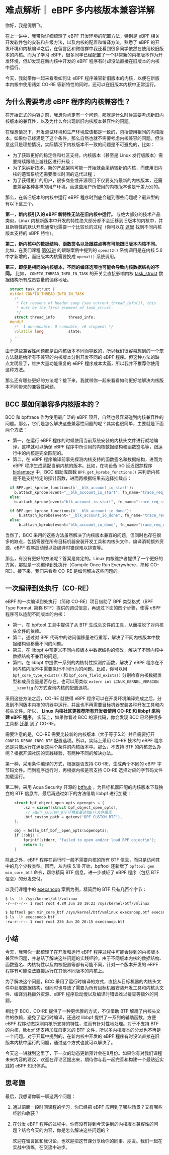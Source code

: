 # 难点解析｜ eBPF 多内核版本兼容详解
你好，我是倪朋飞。

在上一讲中，我带你详细梳理了 eBPF 开发环境的配置方法，特别是 eBPF 相关开发软件包的安装和升级方法，以及内核的配置和编译方法。熟悉了 eBPF 的开发环境和内核编译之后，在留言区和微信群中我还看到很多同学依然在使用较旧版本的内核。而为了学习 eBPF，很多同学已经配置了一个非常新的内核版本作为开发环境，但却发现在新内核中开发的 eBPF 程序有时却没法直接在旧版本的内核中运行。

今天，我就带你一起来看看如何让 eBPF 程序兼容新旧版本的内核，以便在新版本内核中使用诸如 CO-RE 等新特性的同时，还可以在旧版本内核中正常运行。

## 为什么需要考虑 eBPF 程序的内核兼容性？

在开始正式的内容之前，我想你肯定有一个问题，那就是什么时候需要考虑新旧内核版本的兼容性，以及为什么会出现新旧内核版本兼容性的问题。

在理想情况下，开发测试环境和生产环境应该都是一致的，包括使用相同的内核版本。如果你已经满足了这个条件，那么自然也就不需要考虑内核兼容的问题。但注意这只是理想情况，实际情况下内核版本不一致的问题是不可避免的，比如：

- 为了获取更好的稳定性和社区支持，内核版本（甚至是 Linux 发行版版本）需要持续跟随上游社区进行升级；
- 为了采纳新技术，新的产品架构可能一开始就会采纳较新的内核，而使用旧内核的遗留系统还需要很长时间的迭代过程；
- 为了获得更广的用户，很多商业或开源项目不仅要支持最新的内核版本，还需要兼容各种各样的用户环境，而这些用户所使用的内核版本也是千差万别的。

那么，在新旧版本的内核中运行 eBPF 程序时到底会碰到哪些问题呢？最典型的有以下这三个。

**第一，新内核引入的 eBPF 新特性无法在旧内核中运行。** 与绝大部分的技术产品类似，Linux 内核新版本中开发的特性绝大部分都不会迁移到旧版本的内核中，并且新特性的默认开启通常也需要一个比较长的过程（你可以在 [这里](https://github.com/iovisor/bcc/blob/master/docs/kernel-versions.md) 找到不同内核版本支持的 eBPF 特性）。

**第二，新内核中的数据结构、函数签名以及跟踪点等有可能跟旧版本内核不同。** 比如，在我们课程 [第03讲](https://time.geekbang.org/column/article/481090) 的跟踪案例中提到的 `openat2()` 系统调用是在内核 5.6 中才新增的，而旧版本内核需要换成 `openat()` 系统调用。

**第三，即便是相同的内核版本，不同的编译选项也可能会导致内核数据结构的不同。** 比如， `CONFIG_THREAD_INFO_IN_TASK` 的开关会直接影响内核 [task\_struct](https://elixir.bootlin.com/linux/v5.13/source/include/linux/sched.h#L657) 数据结构所有成员变量的偏移地址。

```c++
  struct task_struct {
  #ifdef CONFIG_THREAD_INFO_IN_TASK
  	/*
  	 * For reasons of header soup (see current_thread_info()), this
  	 * must be the first element of task_struct.
  	 */
  	struct thread_info		thread_info;
  #endif
  	/* -1 unrunnable, 0 runnable, >0 stopped: */
  	volatile long			state;
    ...
  }

```

由于这些兼容性问题都是由内核版本不同而导致的，所以我们很容易想到的一个笨方法就是给所有不兼容的内核版本分别开发不同的 eBPF 程序。但这种方法的缺点太明显了，维护大量功能重复的 eBPF 程序成本太高，所以我并不推荐你使用这种方法。

那么还有哪些更好的方法呢？接下来，我就带你一起来看看如何更好地解决内核版本不同带来的兼容性问题。

## BCC 是如何兼容多内核版本的？

BCC 和 bpftrace 作为使用最广泛的 eBPF 项目，自然也最容易碰到内核兼容性的问题。那么，它们是怎么解决这些兼容性问题的呢？其实也很简单，主要就是下面两个方法：

- 第一，在运行 eBPF 程序的时候使用当前系统安装的内核头文件进行就地编译，这样就可以确保 eBPF 程序中所引用的内核数据结构和函数签名等，跟运行中的内核是完全匹配的。
- 第二，在 eBPF 程序编译前事先探测内核支持的函数签名和数据结构，进而为 eBPF 程序生成适配当前内核的版本。比如，在块设备 I/O 延迟跟踪程序 [biolantecy](https://github.com/iovisor/bcc/blob/master/tools/biolatency.py#L209) 中，BCC 借助库函数 `BPF.get_kprobe_functions()` 来判断内核是不是支持特定的探针函数，进而再根据结果去选择挂载点：

```python
  if BPF.get_kprobe_functions(b'__blk_account_io_start'):
    b.attach_kprobe(event="__blk_account_io_start", fn_name="trace_req_start")
  else:
    b.attach_kprobe(event="blk_account_io_start", fn_name="trace_req_start")

  if BPF.get_kprobe_functions(b'__blk_account_io_done'):
      b.attach_kprobe(event="__blk_account_io_done", fn_name="trace_req_done")
  else:
      b.attach_kprobe(event="blk_account_io_done", fn_name="trace_req_done")

```

当然了，BCC 采用的这些方法虽然解决了内核版本兼容的问题，但同时也存在很多的缺点，包括需要在所有目标机器安装开发工具和内核头文件、编译消耗额外资源、eBPF 程序启动慢以及编译时错误难以排查等。

那么，有没有更好的方法呢？答案是肯定的。Linux 内核维护者提供了一个更好的方案，那就是一次编译到处执行（Compile Once Run Everywhere，简称 CO-RE）。接下来，我们来看看 CO-RE 是如何解决这些问题的。

## 一次编译到处执行（CO-RE）

eBPF 的一次编译到处执行（简称 CO-RE）项目借助了 BPF 类型格式（BPF Type Format, 简称 BTF）提供的调试信息，再通过下面的四个步骤，使得 eBPF 程序可以适配不同版本的内核：

- 第一，在 bpftool 工具中提供了从 BTF 生成头文件的工具，从而摆脱了对内核头文件的依赖。
- 第二，通过对 BPF 代码中的访问偏移量进行重写，解决了不同内核版本中数据结构偏移量不同的问题。
- 第三，在 libbpf 中预定义不同内核版本中数据结构的修改，解决了不同内核中数据结构不兼容的问题。
- 第四，在 libbpf 中提供一系列的内核特性探测库函数，解决了 eBPF 程序在不同内核内版本中需要执行不同行为的问题。比如，你可以用 `bpf_core_type_exists()` 和 `bpf_core_field_exists()` 分别检查内核数据类型和成员变量是否存在，也可以用类似 `extern int LINUX_KERNEL_VERSION __kconfig` 的方式查询内核的配置选项。

采用这些方法之后，CO-RE 就使得 eBPF 程序可以在开发环境编译完成之后，分发到不同版本内核的机器中运行，并且也不再需要目标机器安装各种开发工具和内核头文件。所以， **Linux 内核社区更推荐所有开发者使用 CO-RE 和 libbpf 来构建 eBPF 程序。** 实际上，如果你看过 BCC 的源代码，你会发现 BCC 已经把很多工具都 [迁移](https://github.com/iovisor/bcc/tree/master/libbpf-tools) 到了 CO-RE。

需要注意的是，CO-RE 需要比较新的内核版本（大于等于5.2）并且需要打开 `CONFIG_DEBUG_INFO_BTF` 配置选项。所以，实际上采用 CO-RE 技术的 eBPF 程序还是只能运行在满足这两个条件的内核版本中。那么，不支持 BTF 的内核怎么办呢？根据开源社区的实践经验，有两种不同的解决办法。

第一种，采用条件编译的方式，根据是否支持 CO-RE，生成两个不同的 eBPF 字节码文件。而到程序运行时，再根据内核是否支持 CO-RE 选择对应的字节码文件加载运行。

第二种，采用 Aqua Security 开源的 [btfhub](https://github.com/aquasecurity/btfhub-archive) ，为目标机器匹配的内核版本下载独立的 BTF 信息库，最后再通过如下的方法借助 libbpf 进行加载：

```c++
	struct bpf_object_open_opts openopts = {
		.sz = sizeof(struct bpf_object_open_opts),
         // 从BPF_CUSTOM_BTF环境变量读取BTF文件路径
		.btf_custom_path = getenv("BPF_CUSTOM_BTF"),
	};

	obj = hello_btf_bpf__open_opts(&openopts);
	if (!obj) {
		fprintf(stderr, "failed to open and/or load BPF object\n");
		return 1;
	}

```

除此之外，eBPF 程序在运行时一般不需要内核的所有 BTF 信息，而只是访问其中的几个少数类型。因而，从内核 5.18 开始，bpftool 还新增了 `bpftool gen min_core_btf` 命令，帮你精简 BTF 信息，进一步减轻了 eBPF 程序（包括 BTF 信息）的分发交付。

以我们课程中的 [execsnoop](https://github.com/feiskyer/ebpf-apps/blob/main/bpf-apps/execsnoop.bpf.c) 案例为例，精简后的 BTF 只有几百个字节：

```bash
$ ls -lh /sys/kernel/btf/vmlinux
-r--r--r-- 1 root root 4.8M Jun 20 19:23 /sys/kernel/btf/vmlinux

$ bpftool gen min_core_btf /sys/kernel/btf/vmlinux execsnoop.btf execsnoop.bpf.o
$ ls -lh execsnoop.btf
-rw-r--r-- 1 root root 236 Jun 20 20:15 execsnoop.btf

```

## 小结

今天，我带你一起梳理了在开发和运行 eBPF 程序过程中可能会碰到的内核版本兼容性问题，并总结了解决这些问题的实践经验。由于不同版本内核的数据结构、函数签名、内核特性以及内核配置等都有可能不同，针对一个版本开发的 eBPF 程序有可能没法直接运行在其他不同版本的内核上。

为了解决这个问题，BCC 采用了运行时编译的方式，直接从目标机器的内核头文件中获取数据结构，但同时也导致了需要为所有目标机器安装开发工具和内核头文件、编译消耗额外资源、eBPF 程序启动慢以及编译时错误难以排查等额外的问题。

相比于 BCC，CO-RE 提供了一种更优雅的方式，不仅借助 BTF 解耦了内核头文件的依赖，避免了运行时编译，还通过 libbpf 提供了一系列的辅助函数，方便 eBPF 程序动态探测内核所支持的特性，进而有针对性地处理。对于不支持 BTF 的内核，libbpf 还支持加载自定义的 BTF 文件，所以多内核版本的分发也不再是一个问题。对于开篇中提到的，在新内核中开发的 eBPF 程序有时没法直接在旧版本内核中运行的问题，通过这个方式也就可以解决了。

今天这一讲就到这里了，下一次的动态更新预计会在8月份。如果你有对我们课程未来内容的建议，欢迎在评论区提出来，期待你与我一起完善和构建一个最贴近实践的 eBPF 知识体系。

## 思考题

最后，我想请你聊一聊这两个问题：

1. 通过前面一段时间课程的学习，你已经把 eBPF 应用到了哪些场景？又有哪些经验和收获？
2. 在分发 eBPF 程序的过程中，你有没有碰到今天讲到的内核版本兼容性的问题？结合今天的内容，你是怎么解决这些问题的？


   欢迎在留言区和我讨论，也欢迎把这节课分享给你的同事、朋友。我们一起在实战中演练，在交流中进步。